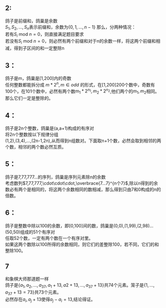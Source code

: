 ## 2:
鸽子是前缀和，鸽巢是余数 \
$S_{1},S_{2},...,S_{n}$表示前缀和，余数为$\{0,1,...,n-1\}$
那么，分两种情况：\
若有$S_{i}\ \text{mod}\ n=0$，则直接满足题目要求 \
若没有$S_{i}\ \text{mod}\ n=0$，则必然有两个前缀和对于n的余数一样，将这两个前缀和相减，得到子区间的和一定整除n

## 3：
鸽子是m，鸽巢是[1,200]内的奇数 \
任何整数都能拆分成 $m*2^{n},m \in odd$ 的形式，在[1,200]200个数中，奇数有100个，在101个数中，必然有两个数$m_{1}*2^{n_{1}},m_{2}*2^{n_{2}}$,他们两个的$m_{1},m_{2}$相同。那么它们一定是整除的。

## 4：
鸽子是2n个整数，鸽巢是(a,a+1)构成的有序对 \
将2n个整数按以下规律分组 \
(1,2),(3,4),...,(2n-1,2n),从而得到n组数对。下面取n+1个数，必然会取到相邻的两个数，相邻的两个数必然互质。

## 5：
鸽子是7,77,777...的序列，鸽巢是序列元素除n的余数 \
考虑数列$7,77,777,\cdot\cdot\cdot,\overbrace{7...7}^{n个7}$,除以n得到的余数必有两个是相同的，将这两个余数相同的数相减，那么得到只由7和0构成的n的倍数。

## 6：
鸽子是整数中除以100的余数，即[0,100]间的数，鸽巢是(0,0),(1,99),(2,98)...(50,50)组成的51个有序对 \
任取52个数，一定有两个数在一个有序对里。\
如果这两个数除以100所得的余数相同，则它们的差整除100，若不同，它们的和整除100。

## 7
和象棋大师那道题一样 \
鸽子是$\{a_{1},a_{2},...,a_{37},a_{1}+13,a_{}2+13,...,a_{37}+13\}$共74个元素。笼子是$\{1,...,a_{37}+13=73\}$共73个元素。\
必然存在$a_{i},a_{j}+13$使得$a_{j}-a_{i}=13$,结论得证。